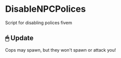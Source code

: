 # DisableNPCPolices
Script for disabling polices fivem

## 🖱 Update
Cops may spawn, but they won't spawn or attack you!
